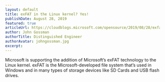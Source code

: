 ```yaml
---
layout: default
title: exFAT in the Linux kernel? Yes!
publishDate: August 28, 2019
featured: true
articleUrl: https://cloudblogs.microsoft.com/opensource/2019/08/28/exfat-linux-kernel/
author: John Gossman
authorTitle: Distinguished Engineer
authorAvatar: johngossman.jpg
excerpt:
---
```

Microsoft is supporting the addition of Microsoft’s exFAT technology to the Linux kernel. exFAT is the Microsoft-developed file system that’s used in Windows and in many types of storage devices like SD Cards and USB flash drives.
